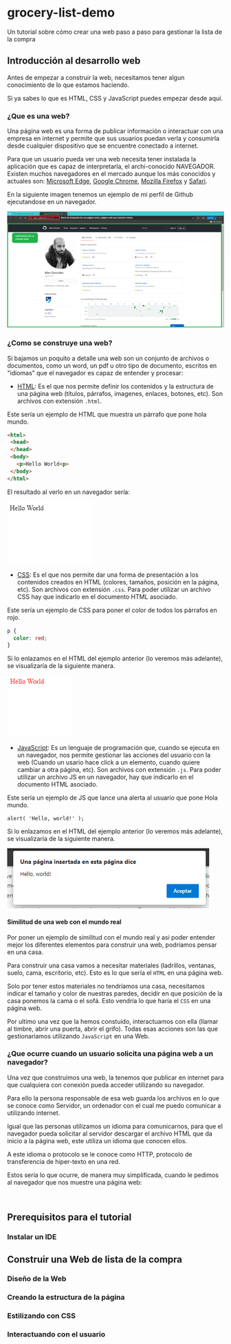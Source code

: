 # grocery-list-demo

Un tutorial sobre cómo crear una web paso a paso para gestionar la lista de la compra

## Introducción al desarrollo web

Antes de empezar a construir la web, necesitamos tener algun conocimiento de lo que estamos haciendo.

Si ya sabes lo que es HTML, CSS y JavaScript puedes empezar desde aquí.

### ¿Que es una web?

Una página web es una forma de publicar información o interactuar con una empresa en internet y permite que sus usuarios puedan verla y consumirla desde cualquier dispositivo que se encuentre conectado a internet.

Para que un usuario pueda ver una web necesita tener instalada la aplicación que es capaz de interpretarla, el archi-conocido NAVEGADOR. Existen muchos navegadores en el mercado aunque los más conocidos y actuales son: [Microsoft Edge](https://www.microsoft.com/es-es/edge?r=1), [Google Chrome](https://www.google.com/intl/es/chrome/), [Mozilla Firefox](https://www.mozilla.org/es-ES/firefox/new/) y [Safari](https://www.apple.com/es/safari/).

En la siguiente imagen tenemos un ejemplo de mi perfil de Github ejecutandose en un navegador.

![Ejemplo del perfil de github agonsant](./docs-assets/ejemplo-web-navegador.png)

### ¿Como se construye una web?

Si bajamos un poquito a detalle una web son un conjunto de archivos o documentos, como un word, un pdf u otro tipo de documento, escritos en "idiomas" que el navegador es capaz de entender y procesar:

- [HTML](https://es.wikipedia.org/wiki/HTML): Es el que nos permite definir los contenidos y la estructura de una página web (títulos, párrafos, imagenes, enlaces, botones, etc). Son archivos con extensión `.html`.

Este sería un ejemplo de HTML que muestra un párrafo que pone hola mundo.

```HTML
<html>
 <head>
 </head>
 <body>
   <p>Hello World<p>
 </body>
</html>
```

El resultado al verlo en un navegador sería:

![Hola mundo HTML](./docs-assets/hello-world-html.png)

- [CSS](https://es.wikipedia.org/wiki/Hoja_de_estilos_en_cascada): Es el que nos permite dar una forma de presentación a los contenidos creados en HTML (colores, tamaños, posición en la página, etc). Son archivos con extensión `.css`. Para poder utilizar un archivo CSS hay que indicarlo en el documento HTML asociado.

Este sería un ejemplo de CSS para poner el color de todos los párrafos en rojo.

```CSS
p {
  color: red;
}
```

Si lo enlazamos en el HTML del ejemplo anterior (lo veremos más adelante), se visualizaría de la siguiente manera.

![Hola mundo CSS](./docs-assets/hello-world-css.png)

- [JavaScript](https://es.wikipedia.org/wiki/JavaScript): Es un lenguaje de programación que, cuando se ejecuta en un navegador, nos permite gestionar las acciones del usuario con la web (Cuando un usario hace click a un elemento, cuando quiere cambiar a otra página, etc). Son archivos con extensión `.js`. Para poder utilizar un archivo JS en un navegador, hay que indicarlo en el documento HTML asociado.

Este sería un ejemplo de JS que lance una alerta al usuario que pone Hola mundo.

```JS
alert( 'Hello, world!' );
```

Si lo enlazamos en el HTML del ejemplo anterior (lo veremos más adelante), se visualizaría de la siguiente manera.

![Hola mundo JS](./docs-assets/hello-world-js.png)

#### Similitud de una web con el mundo real

Por poner un ejemplo de similitud con el mundo real y asi poder entender mejor los diferentes elementos para construir una web, podríamos pensar en una casa.

Para construir una casa vamos a necesitar materiales (ladrillos, ventanas, suelo, cama, escritorio, etc). Esto es lo que sería el `HTML` en una página web.

Solo por tener estos materiales no tendríamos una casa, necesitamos indicar el tamaño y color de nuestras paredes, decidir en que posición de la casa ponemos la cama o el sofá. Esto vendría lo que haría el `CSS` en una página web.

Por ultimo una vez que la hemos constuido, interactuamos con ella (llamar al timbre, abrir una puerta, abrir el grifo). Todas esas acciones son las que gestionariamos utilizando `JavaScript` en una Web.

### ¿Que ocurre cuando un usuario solicita una página web a un navegador?

Una vez que construimos una web, la tenemos que publicar en internet para que cualquiera con conexión pueda acceder utilizando su navegador.

Para ello la persona responsable de esa web guarda los archivos en lo que se conoce como Servidor, un ordenador con el cual me puedo comunicar a utilizando internet.

Igual que las personas utilizamos un idioma para comunicarnos, para que el navegador pueda solicitar al servidor descargar el archivo HTML que da inicio a la página web, este utiliza un idioma que conocen ellos.

A este idioma o protocolo se le conoce como HTTP, protocolo de transferencia de hiper-texto en una red.

Estos sería lo que ocurre, de manera muy simplificada, cuando le pedimos al navegador que nos muestre una página web:

![]()

## Prerequisitos para el tutorial

### Instalar un IDE

## Construir una Web de lista de la compra

### Diseño de la Web

### Creando la estructura de la página

### Estilizando con CSS

### Interactuando con el usuario



